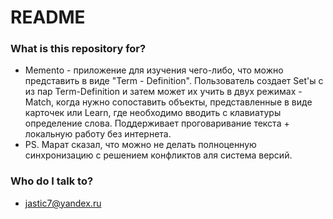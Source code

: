 # README #

### What is this repository for? ###

* Memento - приложение для изучения чего-либо, что можно представить в виде "Term - Definition". Пользователь создает Set'ы с из пар Term-Definition и затем может их учить в двух режимах - Match, когда нужно сопоставить объекты, представленные в виде карточек или Learn, где необходимо вводить с клавиатуры определение слова. Поддерживает проговаривание текста + локальную работу без интернета.
* PS. Марат сказал, что можно не делать полноценную синхронизацию с решением конфликтов аля система версий.

### Who do I talk to? ###

* jastic7@yandex.ru